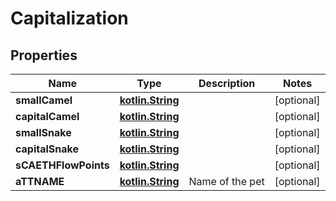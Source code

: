 # Capitalization

## Properties
Name | Type | Description | Notes
------------ | ------------- | ------------- | -------------
**smallCamel** | [**kotlin.String**](.md) |  |  [optional]
**capitalCamel** | [**kotlin.String**](.md) |  |  [optional]
**smallSnake** | [**kotlin.String**](.md) |  |  [optional]
**capitalSnake** | [**kotlin.String**](.md) |  |  [optional]
**sCAETHFlowPoints** | [**kotlin.String**](.md) |  |  [optional]
**aTTNAME** | [**kotlin.String**](.md) | Name of the pet  |  [optional]
